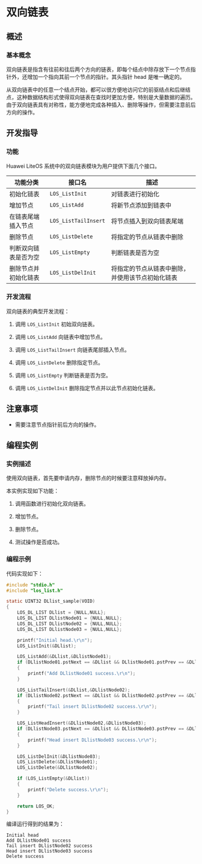 # 双向链表

## 概述

### 基本概念

双向链表是指含有往前和往后两个方向的链表，即每个结点中除存放下一个节点指针外，还增加一个指向其前一个节点的指针。其头指针 head 是唯一确定的。

从双向链表中的任意一个结点开始，都可以很方便地访问它的前驱结点和后继结点，这种数据结构形式使得双向链表在查找时更加方便，特别是大量数据的遍历。由于双向链表具有对称性，能方便地完成各种插入、删除等操作，但需要注意前后方向的操作。  

## 开发指导

### 功能

Huawei LiteOS 系统中的双向链表模块为用户提供下面几个接口。

| 功能分类             | 接口名              | 描述                     |
|----------------------|---------------------|--------------------------|
| 初始化链表           | `LOS_ListInit`       | 对链表进行初始化         |
| 增加节点             | `LOS_ListAdd`        | 将新节点添加到链表中  |
| 在链表尾端插入节点   | `LOS_ListTailInsert` | 将节点插入到双向链表尾端 |
| 删除节点             | `LOS_ListDelete`     | 将指定的节点从链表中删除 |
| 判断双向链表是否为空 | `LOS_ListEmpty`      | 判断链表是否为空         |
| 删除节点并初始化链表 | `LOS_ListDelInit`    | 将指定的节点从链表中删除，并使用该节点初始化链表  |

### 开发流程

双向链表的典型开发流程：

1.  调用 `LOS_ListInit` 初始双向链表。

2.  调用 `LOS_ListAdd` 向链表中增加节点。

3.  调用 `LOS_ListTailInsert` 向链表尾部插入节点。

4.  调用 `LOS_ListDelete` 删除指定节点。

5.  调用 `LOS_ListEmpty` 判断链表是否为空。

6.  调用 `LOS_ListDelInit` 删除指定节点并以此节点初始化链表。

## 注意事项

- 需要注意节点指针前后方向的操作。

## 编程实例

### 实例描述

使用双向链表，首先要申请内存，删除节点的时候要注意释放掉内存。  

本实例实现如下功能： 

1.  调用函数进行初始化双向链表。  

2.  增加节点。  

3.  删除节点。  

4.  测试操作是否成功。  

### 编程示例

代码实现如下：  
```c
#include "stdio.h"
#include "los_list.h"

static UINT32 DLlist_sample(VOID)
{
    LOS_DL_LIST DLlist = {NULL,NULL};
    LOS_DL_LIST DLlistNode01 = {NULL,NULL};
    LOS_DL_LIST DLlistNode02 = {NULL,NULL};
    LOS_DL_LIST DLlistNode03 = {NULL,NULL};

    printf("Initial head.\r\n");
    LOS_ListInit(&DLlist);

    LOS_ListAdd(&DLlist,&DLlistNode01);
    if (DLlistNode01.pstNext == &DLlist && DLlistNode01.pstPrev == &DLlist)
    {
        printf("Add DLlistNode01 success.\r\n");
    }

    LOS_ListTailInsert(&DLlist,&DLlistNode02);
    if (DLlistNode02.pstNext == &DLlist && DLlistNode02.pstPrev == &DLlistNode01)
    {
        printf("Tail insert DLlistNode02 success.\r\n");
    }

    LOS_ListHeadInsert(&DLlistNode02,&DLlistNode03);
    if (DLlistNode03.pstNext == &DLlist && DLlistNode03.pstPrev == &DLlistNode02)
    {
        printf("Head insert DLlistNode03 success.\r\n");
    }

    LOS_ListDelInit(&DLlistNode03);
    LOS_ListDelete(&DLlistNode01);
    LOS_ListDelete(&DLlistNode02);

    if (LOS_ListEmpty(&DLlist))
    {
        printf("Delete success.\r\n");
    }

    return LOS_OK;
}
```

编译运行得到的结果为：   
```
Initial head 
Add DLlistNode01 success 
Tail insert DLlistNode02 success 
Head insert DLlistNode03 success 
Delete success  
```  